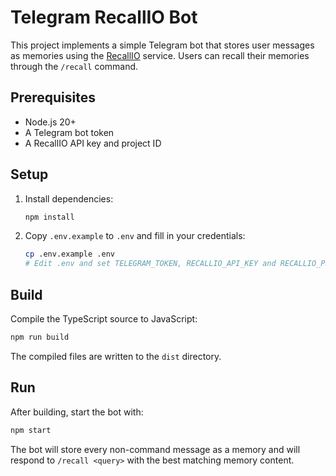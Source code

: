 # Telegram RecallIO Bot

This project implements a simple Telegram bot that stores user messages as memories using the [RecallIO](https://www.npmjs.com/package/recallio) service. Users can recall their memories through the `/recall` command.

## Prerequisites

- Node.js 20+
- A Telegram bot token
- A RecallIO API key and project ID

## Setup

1. Install dependencies:

   ```bash
   npm install
   ```

2. Copy `.env.example` to `.env` and fill in your credentials:

   ```bash
   cp .env.example .env
   # Edit .env and set TELEGRAM_TOKEN, RECALLIO_API_KEY and RECALLIO_PROJECT_ID
   ```

## Build

Compile the TypeScript source to JavaScript:

```bash
npm run build
```

The compiled files are written to the `dist` directory.

## Run

After building, start the bot with:

```bash
npm start
```

The bot will store every non-command message as a memory and will respond to `/recall <query>` with the best matching memory content.
